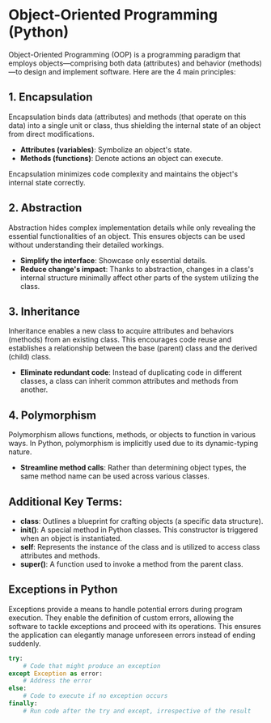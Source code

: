 # Object-Oriented Programming (Python)

Object-Oriented Programming (OOP) is a programming paradigm that employs objects—comprising both data (attributes) and behavior (methods)—to design and implement software. Here are the 4 main principles:

## 1. Encapsulation

Encapsulation binds data (attributes) and methods (that operate on this data) into a single unit or class, thus shielding the internal state of an object from direct modifications.

- **Attributes (variables)**: Symbolize an object's state.
- **Methods (functions)**: Denote actions an object can execute.

Encapsulation minimizes code complexity and maintains the object's internal state correctly.

## 2. Abstraction

Abstraction hides complex implementation details while only revealing the essential functionalities of an object. This ensures objects can be used without understanding their detailed workings.

- **Simplify the interface**: Showcase only essential details.
- **Reduce change's impact**: Thanks to abstraction, changes in a class's internal structure minimally affect other parts of the system utilizing the class.

## 3. Inheritance

Inheritance enables a new class to acquire attributes and behaviors (methods) from an existing class. This encourages code reuse and establishes a relationship between the base (parent) class and the derived (child) class.

- **Eliminate redundant code**: Instead of duplicating code in different classes, a class can inherit common attributes and methods from another.

## 4. Polymorphism

Polymorphism allows functions, methods, or objects to function in various ways. In Python, polymorphism is implicitly used due to its dynamic-typing nature.

- **Streamline method calls**: Rather than determining object types, the same method name can be used across various classes.

## Additional Key Terms:

- **class**: Outlines a blueprint for crafting objects (a specific data structure).
- **__init__()**: A special method in Python classes. This constructor is triggered when an object is instantiated.
- **self**: Represents the instance of the class and is utilized to access class attributes and methods.
- **super()**: A function used to invoke a method from the parent class.

## Exceptions in Python

Exceptions provide a means to handle potential errors during program execution. They enable the definition of custom errors, allowing the software to tackle exceptions and proceed with its operations. This ensures the application can elegantly manage unforeseen errors instead of ending suddenly.

```python
try:
    # Code that might produce an exception
except Exception as error:
    # Address the error
else:
    # Code to execute if no exception occurs
finally:
    # Run code after the try and except, irrespective of the result
